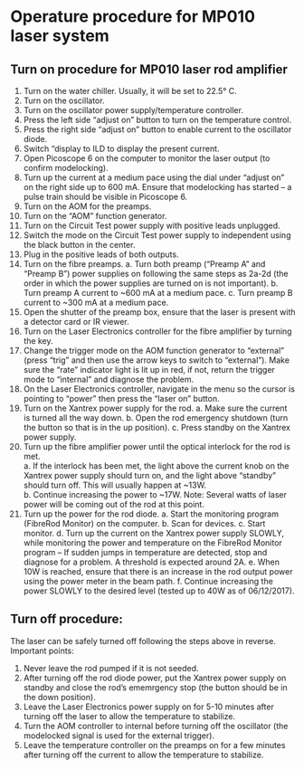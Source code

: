 # Operature procedure for MP010 laser system

## Turn on procedure for MP010 laser rod amplifier
1. Turn on the water chiller.  Usually, it will be set to 22.5° C.
2. Turn on the oscillator.
  1. Turn on the oscillator power supply/temperature controller.
  2. Press the left side “adjust on” button to turn on the temperature control.
  3.	Press the right side “adjust on” button to enable current to the oscillator diode.
  4.	Switch “display to ILD to display the present current.
  5.	Open Picoscope 6 on the computer to monitor the laser output (to confirm modelocking).
  6.	Turn up the current at a medium pace using the dial under “adjust on” on the right side up to 600 mA. Ensure that modelocking has started – a pulse train should be visible in Picoscope 6.
3.	Turn on the AOM for the preamps.
  1.	Turn on the “AOM” function generator.
  2.	Turn on the Circuit Test power supply with positive leads unplugged.
  3.	Switch the mode on the Circuit Test power supply to independent using the black button in the center.
  4.	Plug in the positive leads of both outputs.
4.	Turn on the fibre preamps.
  a.	Turn both preamp (“Preamp A” and “Preamp B”) power supplies on following the same steps as 2a-2d (the order in which the power supplies are turned on is not important).
  b.	Turn preamp A current to ~600 mA at a medium pace.
  c.	Turn preamp B current to ~300 mA at a medium pace.
5.	Open the shutter of the preamp box, ensure that the laser is present with a detector card or IR viewer.
6.	Turn on the Laser Electronics controller for the fibre amplifier by turning the key.
7.	Change the trigger mode on the AOM function generator to “external” (press “trig” and then use the arrow keys to switch to “external”).  Make sure the “rate” indicator light is lit up in red, if not, return the trigger mode to “internal” and diagnose the problem.
8.	On the Laser Electronics controller, navigate in the menu so the cursor is pointing to “power” then press the “laser on” button.
9.	Turn on the Xantrex power supply for the rod.
  a.	Make sure the current is turned all the way down.
  b.	Open the rod emergency shutdown (turn the button so that is in the up position).
  c.	Press standby on the Xantrex power supply.
10.	Turn up the fibre amplifier power until the optical interlock for the rod is met.  
  a.	If the interlock has been met, the light above the current knob on the Xantrex power supply should turn on, and the light above “standby” should turn off.  This will usually happen at ~13W.  
  b.	Continue increasing the power to ~17W. Note: Several watts of laser power will be coming out of the rod at this point.
11.	Turn up the power for the rod diode.
  a.	Start the monitoring program (FibreRod Monitor) on the computer.
  b.	Scan for devices.
  c.	Start monitor.
  d.	Turn up the current on the Xantrex power supply SLOWLY, while monitoring the power and temperature on the FibreRod Monitor program – If sudden jumps in temperature are detected, stop and diagnose for a problem. A threshold is expected around 2A.
  e.	When 10W is reached, ensure that there is an increase in the rod output power using the power meter in the beam path.
  f.	Continue increasing the power SLOWLY to the desired level (tested up to 40W as of 06/12/2017).

## Turn off procedure:
The laser can be safely turned off following the steps above in reverse.
Important points:

1.	Never leave the rod pumped if it is not seeded.
2.	After turning off the rod diode power, put the Xantrex power supply on standby and close the rod’s ememrgency stop (the button should be in the down position).
3.	Leave the Laser Electronics power supply on for 5-10 minutes after turning off the laser to allow the temperature to stabilize.
4.	Turn the AOM controller to internal before turning off the oscillator (the modelocked signal is used for the external trigger).
5.	Leave the temperature controller on the preamps on for a few minutes after turning off the current to allow the temperature to stabilize.

